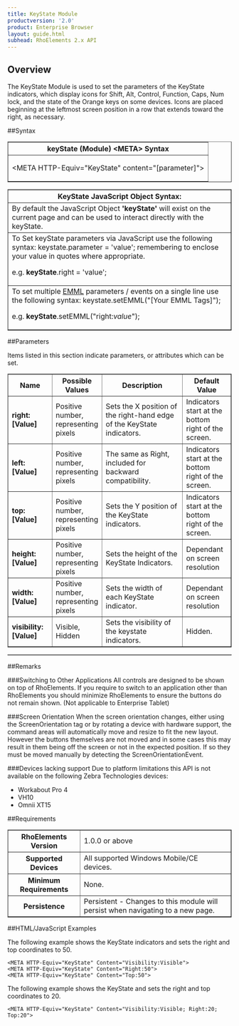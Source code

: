 ```yaml
---
title: KeyState Module
productversion: '2.0'
product: Enterprise Browser
layout: guide.html
subhead: RhoElements 2.x API
---
```


## Overview
The KeyState Module is used to set the parameters of the KeyState indicators, which display icons for Shift, Alt, Control, Function, Caps, Num lock, and the state of the Orange keys on some devices. Icons are placed beginning at the leftmost screen position in a row that extends toward the right, as necessary.

##Syntax

<table class="facelift" style="width:100%" border="1" padding="5px"> <tr><th class="tableHeading">keyState (Module) &lt;META&gt; Syntax
</th></tr><tr><td class="clsSyntaxCells clsOddRow"><p>&lt;META HTTP-Equiv="KeyState" content="[parameter]"&gt;</p></td></tr></table>
<table class="facelift" style="width:100%" border="1" padding="5px"> <tr><th class="tableHeading">KeyState JavaScript Object Syntax:</th></tr><tr><td class="clsSyntaxCells clsOddRow">
By default the JavaScript Object <b>'keyState'</b> will exist on the current page and can be used to interact directly with the keyState.
</td></tr><tr><td class="clsSyntaxCells clsEvenRow">
To Set keyState parameters via JavaScript use the following syntax: keystate.parameter = 'value'; remembering to enclose your value in quotes where appropriate.  
<P />e.g. <b>keyState</b>.right = 'value';
</td></tr><tr><td class="clsSyntaxCells clsOddRow">							
To set multiple <a href="/rhoelements/EMMLOverview">EMML</a> parameters / events on a single line use the following syntax: keystate.setEMML("[Your EMML Tags]");
<P />
e.g. <b>keyState</b>.setEMML("right:<i>value</i>");							
</td></tr></table>

##Parameters

Items listed in this section indicate parameters, or attributes which can be set.
<table class="facelift" style="width:100%" border="1" padding="5px"> <col width="20%" /><col width="20%" /><col width="38%" /><col width="22%" /><tr><th class="tableHeading">Name</th><th class="tableHeading">Possible Values</th><th class="tableHeading">Description</th><th class="tableHeading">Default Value</th></tr><tr><td class="clsSyntaxCells clsOddRow"><b>right:[Value]
</b></td><td class="clsSyntaxCells clsOddRow">Positive number, representing pixels</td><td class="clsSyntaxCells clsOddRow">Sets the X position of the right-hand edge of the KeyState indicators.</td><td class="clsSyntaxCells clsOddRow">Indicators start at the bottom right of the screen.</td></tr><tr><td class="clsSyntaxCells clsEvenRow"><b>left:[Value]
</b></td><td class="clsSyntaxCells clsEvenRow">Positive number, representing pixels</td><td class="clsSyntaxCells clsEvenRow">The same as Right, included for backward compatibility.</td><td class="clsSyntaxCells clsEvenRow">Indicators start at the bottom right of the screen.</td></tr><tr><td class="clsSyntaxCells clsOddRow"><b>top:[Value]
</b></td><td class="clsSyntaxCells clsOddRow">Positive number, representing pixels</td><td class="clsSyntaxCells clsOddRow">Sets the Y position of the KeyState indicators.</td><td class="clsSyntaxCells clsOddRow">Indicators start at the bottom right of the screen.</td></tr><tr><td class="clsSyntaxCells clsEvenRow"><b>height:[Value]
</b></td><td class="clsSyntaxCells clsEvenRow">Positive number, representing pixels</td><td class="clsSyntaxCells clsEvenRow">Sets the height of the KeyState Indicators.</td><td class="clsSyntaxCells clsEvenRow">Dependant on screen resolution</td></tr><tr><td class="clsSyntaxCells clsOddRow"><b>width:[Value]
</b></td><td class="clsSyntaxCells clsOddRow">Positive number, representing pixels</td><td class="clsSyntaxCells clsOddRow">Sets the width of each KeyState indicator.</td><td class="clsSyntaxCells clsOddRow">Dependant on screen resolution</td></tr><tr><td class="clsSyntaxCells clsEvenRow"><b>visibility:[Value]
</b></td><td class="clsSyntaxCells clsEvenRow">Visible, Hidden</td><td class="clsSyntaxCells clsEvenRow">Sets the visibility of the keystate indicators.</td><td class="clsSyntaxCells clsEvenRow">Hidden.</td></tr></table>
<table class="facelift" style="width:100%" border="1" padding="5px"> <col width="78%" /><col width="8%" /><col width="1%" /><col width="5%" /><col width="1%" /><col width="5%" /><col width="2%" /></table>




##Remarks


###Switching to Other Applications
All controls are designed to be shown on top of RhoElements. If you require to switch to an application other than RhoElements you should minimize RhoElements to ensure the buttons do not remain shown. (Not applicable to Enterprise Tablet)


###Screen Orientation
When the screen orientation changes, either using the ScreenOrientation tag or by rotating a device with hardware support, the command areas will automatically move and resize to fit the new layout. However the buttons themselves are not moved and in some cases this may result in them being off the screen or not in the expected position. If so they must be moved manually by detecting the ScreenOrientationEvent.

###Devices lacking support
Due to platform limitations this API is not available on the following Zebra Technologies devices:

* Workabout Pro 4
* VH10
* Omnii XT15


##Requirements

<table class="facelift" style="width:100%" border="1" padding="5px"> <tr><th class="tableHeading">RhoElements Version</th><td class="clsSyntaxCell clsEvenRow">1.0.0 or above
</td></tr><tr><th class="tableHeading">Supported Devices</th><td class="clsSyntaxCell clsOddRow">All supported Windows Mobile/CE devices.</td></tr><tr><th class="tableHeading">Minimum Requirements</th><td class="clsSyntaxCell clsOddRow">None.</td></tr><tr><th class="tableHeading">Persistence</th><td class="clsSyntaxCell clsEvenRow">Persistent - Changes to this module will persist when navigating to a new page.</td></tr></table>


##HTML/JavaScript Examples

The following example shows the KeyState indicators and sets the right and top coordinates to 50.

	<META HTTP-Equiv="KeyState" Content="Visibility:Visible">
	<META HTTP-Equiv="KeyState" Content="Right:50">
	<META HTTP-Equiv="KeyState" Content="Top:50">
	
The following example shows the KeyState and sets the right and top coordinates to 20.

	<META HTTP-Equiv="KeyState" Content="Visibility:Visible; Right:20; Top:20">
	        




